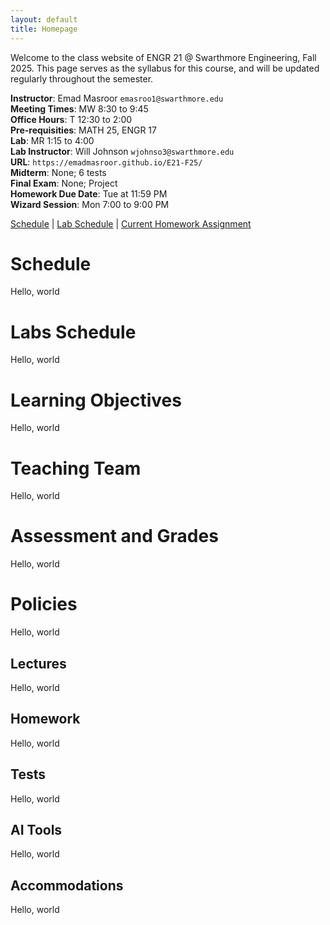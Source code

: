```yaml
---
layout: default
title: Homepage
---
```


Welcome to the class website of ENGR 21 @ Swarthmore Engineering, Fall 2025. This page serves as the syllabus for this course, and will be updated regularly throughout the semester.

**Instructor**: Emad Masroor `emasroo1@swarthmore.edu`  
**Meeting Times**: MW 8:30 to 9:45  
**Office Hours**: T 12:30 to 2:00  
**Pre-requisities**: MATH 25, ENGR 17  
**Lab**: MR 1:15 to 4:00  
**Lab Instructor**: Will Johnson `wjohnso3@swarthmore.edu`  
**URL**: `https://emadmasroor.github.io/E21-F25/`  
**Midterm**: None; 6 tests  
**Final Exam**: None; Project  
**Homework Due Date**: Tue at 11:59 PM  
**Wizard Session**: Mon 7:00 to 9:00 PM  

[Schedule](#schedule) | [Lab Schedule](#labs-schedule) | [Current Homework Assignment](HW/HW1.md)

# Schedule
Hello, world 

# Labs Schedule
Hello, world

# Learning Objectives
Hello, world

# Teaching Team
Hello, world

# Assessment and Grades
Hello, world

# Policies
Hello, world

## Lectures
Hello, world

## Homework
Hello, world

## Tests
Hello, world

## AI Tools
Hello, world

## Accommodations
Hello, world


